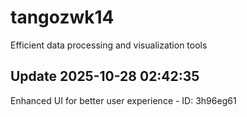 # tangozwk14
Efficient data processing and visualization tools

## Update 2025-10-28 02:42:35
Enhanced UI for better user experience - ID: 3h96eg61

